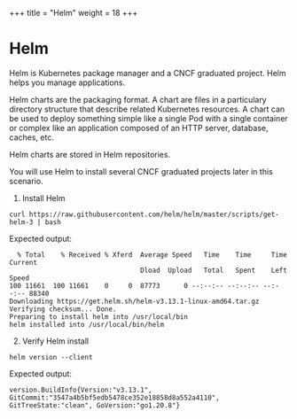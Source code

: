 +++
title = "Helm"
weight = 18
+++

# Helm

Helm is Kubernetes package manager and a CNCF graduated project. Helm helps you manage applications.

Helm charts are the packaging format. A chart are files in a particulary directory structure that describe related Kubernetes resources.
A chart can be used to deploy something simple like a single Pod with a single container or complex like an application composed of an HTTP server, database, caches, etc.

Helm charts are stored in Helm repositories.

You will use Helm to install several CNCF graduated projects later in this scenario.

1. Install Helm

```ctr:kubernetes
curl https://raw.githubusercontent.com/helm/helm/master/scripts/get-helm-3 | bash
```

Expected output:

```shell
  % Total    % Received % Xferd  Average Speed   Time    Time     Time  Current
                                 Dload  Upload   Total   Spent    Left  Speed
100 11661  100 11661    0     0  87773      0 --:--:-- --:--:-- --:--:-- 88340
Downloading https://get.helm.sh/helm-v3.13.1-linux-amd64.tar.gz
Verifying checksum... Done.
Preparing to install helm into /usr/local/bin
helm installed into /usr/local/bin/helm
```

2. Verify Helm install

```ctr:kubernetes
helm version --client
```

Expected output:

```shell
version.BuildInfo{Version:"v3.13.1", GitCommit:"3547a4b5bf5edb5478ce352e18858d8a552a4110", GitTreeState:"clean", GoVersion:"go1.20.8"}
```


